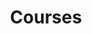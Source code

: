 ---
title: "Courses"
description: "Courses on philology by Professor Dr von Igelfeld and esteemed colleagues. For undergraduate and graduate students."
---